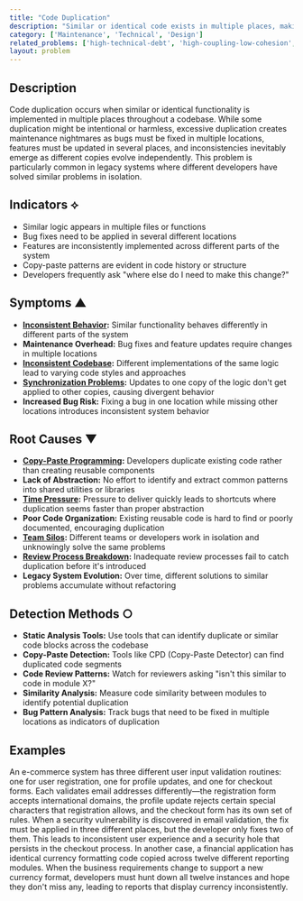 ```yaml
---
title: "Code Duplication"
description: "Similar or identical code exists in multiple places, making maintenance difficult and introducing inconsistency risks."
category: ['Maintenance', 'Technical', 'Design']
related_problems: ['high-technical-debt', 'high-coupling-low-cohesion', 'inconsistent-codebase']
layout: problem
---
```


## Description

Code duplication occurs when similar or identical functionality is implemented in multiple places throughout a codebase. While some duplication might be intentional or harmless, excessive duplication creates maintenance nightmares as bugs must be fixed in multiple locations, features must be updated in several places, and inconsistencies inevitably emerge as different copies evolve independently. This problem is particularly common in legacy systems where different developers have solved similar problems in isolation.

## Indicators ⟡
- Similar logic appears in multiple files or functions
- Bug fixes need to be applied in several different locations
- Features are inconsistently implemented across different parts of the system
- Copy-paste patterns are evident in code history or structure
- Developers frequently ask "where else do I need to make this change?"

## Symptoms ▲
- **[Inconsistent Behavior](inconsistent-behavior.md):** Similar functionality behaves differently in different parts of the system
- **Maintenance Overhead:** Bug fixes and feature updates require changes in multiple locations
- **[Inconsistent Codebase](inconsistent-codebase.md):** Different implementations of the same logic lead to varying code styles and approaches
- **[Synchronization Problems](synchronization-problems.md):** Updates to one copy of the logic don't get applied to other copies, causing divergent behavior
- **Increased Bug Risk:** Fixing a bug in one location while missing other locations introduces inconsistent system behavior

## Root Causes ▼
- **[Copy-Paste Programming](copy-paste-programming.md):** Developers duplicate existing code rather than creating reusable components
- **Lack of Abstraction:** No effort to identify and extract common patterns into shared utilities or libraries
- **[Time Pressure](time-pressure.md):** Pressure to deliver quickly leads to shortcuts where duplication seems faster than proper abstraction
- **Poor Code Organization:** Existing reusable code is hard to find or poorly documented, encouraging duplication
- **[Team Silos](team-silos.md):** Different teams or developers work in isolation and unknowingly solve the same problems
- **[Review Process Breakdown](review-process-breakdown.md):** Inadequate review processes fail to catch duplication before it's introduced
- **Legacy System Evolution:** Over time, different solutions to similar problems accumulate without refactoring

## Detection Methods ○
- **Static Analysis Tools:** Use tools that can identify duplicate or similar code blocks across the codebase
- **Copy-Paste Detection:** Tools like CPD (Copy-Paste Detector) can find duplicated code segments
- **Code Review Patterns:** Watch for reviewers asking "isn't this similar to code in module X?"
- **Similarity Analysis:** Measure code similarity between modules to identify potential duplication
- **Bug Pattern Analysis:** Track bugs that need to be fixed in multiple locations as indicators of duplication

## Examples

An e-commerce system has three different user input validation routines: one for user registration, one for profile updates, and one for checkout forms. Each validates email addresses differently—the registration form accepts international domains, the profile update rejects certain special characters that registration allows, and the checkout form has its own set of rules. When a security vulnerability is discovered in email validation, the fix must be applied in three different places, but the developer only fixes two of them. This leads to inconsistent user experience and a security hole that persists in the checkout process. In another case, a financial application has identical currency formatting code copied across twelve different reporting modules. When the business requirements change to support a new currency format, developers must hunt down all twelve instances and hope they don't miss any, leading to reports that display currency inconsistently.